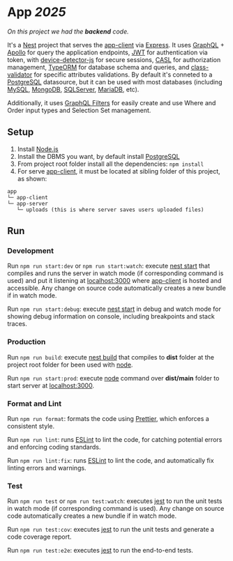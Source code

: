 # App _2025_

_On this project we had the **backend** code._

It's a [Nest](https://nestjs.com/) project that serves the [app-client](https://github.com/giuliano-marinelli/app-client) via [Express](https://expressjs.com). It uses [GraphQL](https://graphql.org/) + [Apollo](https://www.apollographql.com/) for query the application endpoints, [JWT](https://jwt.io/) for authentication via token, with [device-detector-js](https://github.com/etienne-martin/device-detector-js) for secure sessions, [CASL](https://casl.js.org/) for authorization management, [TypeORM](https://typeorm.io/) for database schema and queries, and [class-validator](https://github.com/typestack/class-validator) for specific attributes validations. By default it's conneted to a [PostgreSQL](https://www.postgresql.org/) datasource, but it can be used with most databases (including [MySQL](https://www.mysql.com/), [MongoDB](https://www.mongodb.com/), [SQLServer](https://www.microsoft.com/es-es/sql-server), [MariaDB](https://mariadb.org/), etc).

Additionally, it uses [GraphQL Filters](https://github.com/giuliano-marinelli/nestjs-graphql-filter) for easily create and use Where and Order input types and Selection Set management.

## Setup

1. Install [Node.js](https://nodejs.org)
2. Install the DBMS you want, by default install [PostgreSQL](https://www.postgresql.org/)
3. From project root folder install all the dependencies: `npm install`
4. For serve [app-client](https://github.com/giuliano-marinelli/app-client), it must be located at sibling folder of this project, as shown:

```
app
└─ app-client
└─ app-server
   └─ uploads (this is where server saves users uploaded files)
```

## Run

### Development

Run `npm run start:dev` or `npm run start:watch`: execute [nest start](https://docs.nestjs.com/cli/usages#nest-start) that compiles and runs the server in watch mode (if corresponding command is used) and put it listening at [localhost:3000](http://localhost:3000) where [app-client](https://github.com/giuliano-marinelli/app-client) is hosted and accessible. Any change on source code automatically creates a new bundle if in watch mode.

Run `npm run start:debug`: execute [nest start](https://docs.nestjs.com/cli/usages#nest-start) in debug and watch mode for showing debug information on console, including breakpoints and stack traces.

### Production

Run `npm run build`: execute [nest build](https://docs.nestjs.com/cli/usages#nest-build) that compiles to **dist** folder at the project root folder for been used with [node](https://nodejs.org).

Run `npm run start:prod`: execute [node](https://nodejs.org) command over **dist/main** folder to start server at [localhost:3000](http://localhost:3000).

### Format and Lint

Run `npm run format`: formats the code using [Prettier](https://prettier.io/), which enforces a consistent style.

Run `npm run lint`: runs [ESLint](https://eslint.org/) to lint the code, for catching potential errors and enforcing coding standards.

Run `npm run lint:fix`: runs [ESLint](https://eslint.org/) to lint the code, and automatically fix linting errors and warnings.

### Test

Run `npm run test` or `npm run test:watch`: executes [jest](https://jestjs.io/) to run the unit tests in watch mode (if corresponding command is used). Any change on source code automatically creates a new bundle if in watch mode.

Run `npm run test:cov`: executes [jest](https://jestjs.io/) to run the unit tests and generate a code coverage report.

Run `npm run test:e2e`: executes [jest](https://jestjs.io/) to run the end-to-end tests.
